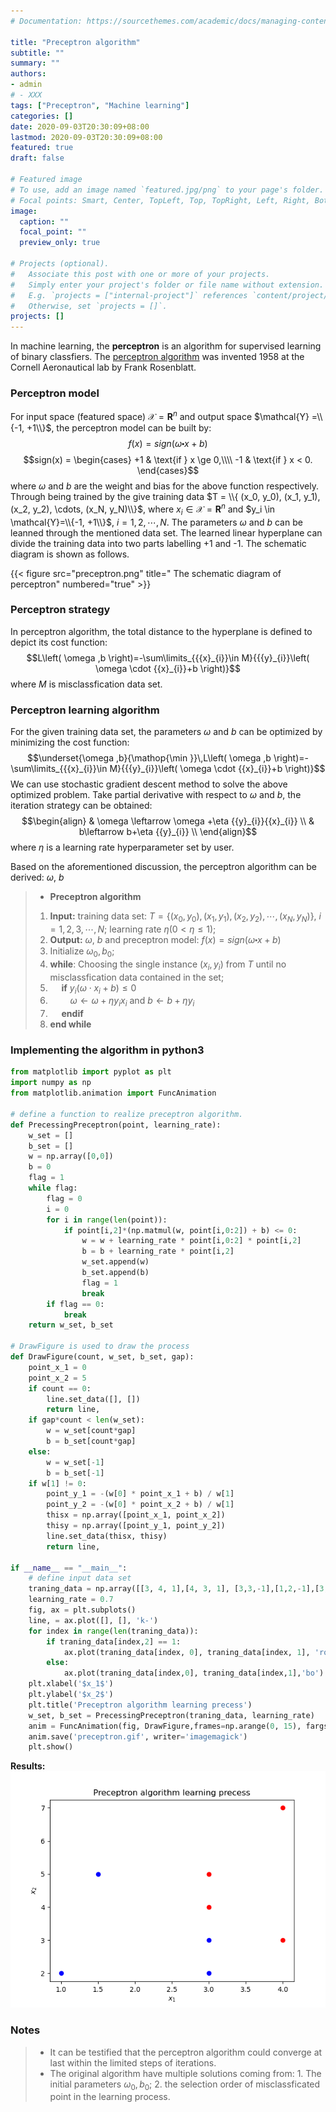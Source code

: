```yaml
---
# Documentation: https://sourcethemes.com/academic/docs/managing-content/

title: "Preceptron algorithm"
subtitle: ""
summary: ""
authors:
- admin
# - XXX
tags: ["Preceptron", "Machine learning"]
categories: []
date: 2020-09-03T20:30:09+08:00
lastmod: 2020-09-03T20:30:09+08:00
featured: true
draft: false

# Featured image
# To use, add an image named `featured.jpg/png` to your page's folder.
# Focal points: Smart, Center, TopLeft, Top, TopRight, Left, Right, BottomLeft, Bottom, BottomRight.
image:
  caption: ""
  focal_point: ""
  preview_only: true

# Projects (optional).
#   Associate this post with one or more of your projects.
#   Simply enter your project's folder or file name without extension.
#   E.g. `projects = ["internal-project"]` references `content/project/deep-learning/index.md`.
#   Otherwise, set `projects = []`.
projects: []
---
```

In machine learning, the **perceptron** is an algorithm for supervised learning of binary classfiers. The [perceptron algorithm](https://en.wikipedia.org/wiki/Perceptron) was invented 1958 at the Cornell Aeronautical lab by Frank Rosenblatt.


### Perceptron model
For input space (featured space) $\mathcal{X} = {{\mathbf{R}}^{n}}$ and  output space $\mathcal{Y} =\\{-1,  +1\\}$, the perceptron model can be built by:
$$f(x) = sign(\omega \centerdot x+b)$$
$$sign(x) =
\begin{cases}
+1 & \text{if } x \ge 0,\\\\
-1 & \text{if } x < 0.
\end{cases}$$
where $\omega$ and $b$ are the weight and bias for the above function respectively. Through being trained by the give training data $T = \\{ (x_0, y_0), (x_1, y_1), (x_2, y_2), \cdots, (x_N, y_N)\\}$, where $x_i \in \mathcal{X} =  {{\mathbf{R}}^{n}}$ and $y_i \in \mathcal{Y}=\\{-1, +1\\}$, $i = 1, 2, \cdots, N$. The parameters $\omega$ and $b$ can be leanned through the mentioned data set.  The learned linear hyperplane can divide the training data into two parts labelling +1 and -1.  The schematic diagram is shown as follows.

{{< figure src="preceptron.png" title=" The schematic diagram of perceptron" numbered="true" >}}

### Perceptron strategy

In perceptron algorithm, the total distance to the hyperplane is defined to depict its cost function:
$$L\left( \omega ,b \right)=-\sum\limits_{{{x}_{i}}\in M}{{{y}_{i}}\left( \omega \cdot {{x}_{i}}+b \right)}$$
where $M$ is misclassfication data set.
### Perceptron learning algorithm
For the given training data set, the parameters $\omega$ and $b$ can be optimized by minimizing the cost function:
$$\underset{\omega ,b}{\mathop{\min }}\,L\left( \omega ,b \right)=-\sum\limits_{{{x}_{i}}\in M}{{{y}_{i}}\left( \omega \cdot {{x}_{i}}+b \right)}$$
We can use stochastic gradient descent method to solve the above optimized problem. Take partial derivative with respect to $\omega$ and $b$, the iteration strategy can be obtained:
$$\begin{align}
  & \omega \leftarrow \omega +\eta {{y}_{i}}{{x}_{i}} \\
 & b\leftarrow b+\eta {{y}_{i}} \\
\end{align}$$
where $\eta$ is a learning rate hyperparameter set by user.

Based on the aforementioned discussion, the perceptron algorithm can be derived:
$\omega$, $b$
> - **Preceptron algorithm**
> 1. **Input:** training data set: $T = \{ (x_0, y_0), (x_1, y_1), (x_2, y_2), \cdots, (x_N, y_N)\}$, $i = 1, 2, 3, \cdots, N$; learning rate $\eta (0 < \eta \le 1)$;
> 2. **Output:** $\omega$, $b$ and preceptron model: $f(x) = sign(\omega \centerdot x+b)$
> 3. Initialize $\omega_0, b_0$;
> 4. **while**: Choosing the single instance $(x_i, y_i)$ from $T$ until no misclassfication data contained in the set;
> 5. &emsp; **if**  $y_i \left( \omega \cdot x_i +b\right) \le 0$
> 6. &emsp;&emsp; $\omega \leftarrow \omega +\eta {y_i}{x_i}$ and $b\leftarrow b+\eta {{y}_{i}}$
> 7. &emsp; **endif**
> 8. **end while**

### Implementing the algorithm in python3
``` python
from matplotlib import pyplot as plt
import numpy as np
from matplotlib.animation import FuncAnimation

# define a function to realize preceptron algorithm.
def PrecessingPreceptron(point, learning_rate):
    w_set = []
    b_set = []
    w = np.array([0,0])
    b = 0
    flag = 1
    while flag:
        flag = 0
        i = 0
        for i in range(len(point)):
            if point[i,2]*(np.matmul(w, point[i,0:2]) + b) <= 0:
                w = w + learning_rate * point[i,0:2] * point[i,2]
                b = b + learning_rate * point[i,2]
                w_set.append(w)
                b_set.append(b)
                flag = 1
                break
        if flag == 0:
            break
    return w_set, b_set

# DrawFigure is used to draw the process
def DrawFigure(count, w_set, b_set, gap):
    point_x_1 = 0
    point_x_2 = 5
    if count == 0:
        line.set_data([], [])
        return line,
    if gap*count < len(w_set):
        w = w_set[count*gap]
        b = b_set[count*gap]
    else:
        w = w_set[-1]
        b = b_set[-1]
    if w[1] != 0:
        point_y_1 = -(w[0] * point_x_1 + b) / w[1]
        point_y_2 = -(w[0] * point_x_2 + b) / w[1]
        thisx = np.array([point_x_1, point_x_2])
        thisy = np.array([point_y_1, point_y_2])
        line.set_data(thisx, thisy)
        return line,

if __name__ == "__main__":
    # define input data set
    traning_data = np.array([[3, 4, 1],[4, 3, 1], [3,3,-1],[1,2,-1],[3,5,1],[4,7,1],[3,2,-1],[1.5,5,-1]])
    learning_rate = 0.7
    fig, ax = plt.subplots()
    line, = ax.plot([], [], 'k-')
    for index in range(len(traning_data)):
        if traning_data[index,2] == 1:
            ax.plot(traning_data[index, 0], traning_data[index, 1], 'ro')
        else:
            ax.plot(traning_data[index,0], traning_data[index,1],'bo')
    plt.xlabel('$x_1$')
    plt.ylabel('$x_2$')
    plt.title('Preceptron algorithm learning precess')
    w_set, b_set = PrecessingPreceptron(traning_data, learning_rate)
    anim = FuncAnimation(fig, DrawFigure,frames=np.arange(0, 15), fargs=(w_set, b_set, 50), interval=300, blit=True)
    anim.save('preceptron.gif', writer='imagemagick')
    plt.show()
```
**Results:**
![Alt Text](preceptron.gif)

### Notes
> - It can be testified that the perceptron algorithm could converge at last within the limited steps of iterations.
> - The original algorithm have multiple solutions coming from: 1. The initial parameters $\omega_0, b_0$; 2. the selection order of misclassficated point in the learning process.
